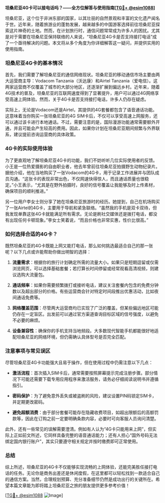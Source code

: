 **坦桑尼亚4G卡可以接电话吗？——全方位解答与使用指南[[TG💪+ @esim1088](https://t.me/s/esim1088)]**

坦桑尼亚，这个位于非洲东部的国家，以其壮丽的自然景观和丰富的文化遗产闻名于世。近年来，随着旅游业的蓬勃发展，越来越多的中国游客选择前往坦桑尼亚探索这片神奇的土地。然而，在计划旅行时，通信问题常常成为许多人的困扰。尤其是对于需要在坦桑尼亚保持联络的人来说，“坦桑尼亚4G卡是否支持接打电话”成了一个亟待解决的问题。本文将从多个角度为你详细解答这一疑问，并提供实用的使用指南。

### 坦桑尼亚4G卡的基本情况

首先，我们需要了解坦桑尼亚的通信网络现状。坦桑尼亚的移动通信市场主要由两大运营商主导：Vodacom Tanzania（沃达康）和Airtel Tanzania（爱电信）。这两家运营商不仅覆盖了城市的大部分地区，还逐渐扩展到偏远乡村。近年来，随着4G技术的普及，坦桑尼亚的互联网速度得到了显著提升，用户可以通过4G网络享受高速上网体验。然而，关于4G卡是否支持接打电话，许多人仍存在疑虑。

实际上，无论是Vodacom还是Airtel，其提供的4G套餐都包含了语音通话功能。这意味着当你购买一张坦桑尼亚的4G SIM卡后，不仅可以享受高速上网服务，还可以通过该卡进行本地通话。不过，需要注意的是，国际漫游功能通常需要额外开通，并且可能会产生较高的费用。因此，如果你计划在坦桑尼亚期间频繁与外界联系，建议提前咨询运营商的具体政策。

### 4G卡的实际使用体验

为了更直观地了解坦桑尼亚4G卡的功能，我们不妨听听几位实际使用者的反馈。小王是一位热爱摄影的自由职业者，他去年曾前往坦桑尼亚拍摄野生动物纪录片。据他介绍，他在当地购买了一张Vodacom的4G卡，用于记录工作进展并与团队成员沟通。“这张卡的表现非常出色，不仅网速快得惊人，而且通话质量也很稳定。”小王表示，“尤其是在野外拍摄时，良好的信号覆盖让我能够及时上传素材，确保项目的顺利推进。”

另一位用户李女士则分享了她在坦桑尼亚旅游时的经历。她提到，自己在机场购买了一张Airtel的4G卡，主要用于导航和紧急联络。“虽然我的手机是双卡双待，但我发现单靠这张4G卡就能满足所有需求。无论是刷社交媒体还是拨打电话，都没有出现任何卡顿现象。”李女士笑着说，“而且价格也非常实惠，性价比很高。”

### 如何选择合适的4G卡？

既然坦桑尼亚的4G卡既能上网又能打电话，那么如何挑选最适合自己的那一张呢？以下几点或许能帮助你做出明智的选择：

1. **流量需求**：根据你的旅行计划确定所需的流量大小。如果只是短期逗留或仅需浏览网页，可以选择基础套餐；若打算长时间停留或经常观看高清视频，则建议选购大流量包。
   
2. **通话频率**：如果你需要频繁拨打或接听电话，建议关注套餐内包含的免费分钟数以及超出部分的价格。有些运营商会针对特定时间段推出优惠活动，比如夜间通话免费等。

3. **网络覆盖范围**：尽管两大运营商均已实现了广泛的覆盖，但某些偏远地区可能仍存在一定盲区。出发前可以通过官方渠道查询目标区域的信号强度，以避免不必要的麻烦。

4. **设备兼容性**：确保你的手机支持当地频段。大多数现代智能手机都能很好地适配坦桑尼亚的网络环境，但仍需确认具体型号是否完全匹配。

### 注意事项与常见误区

尽管坦桑尼亚4G卡功能强大且易于操作，但在使用过程中仍需注意以下几点：

- **激活流程**：首次插入SIM卡后，通常需要按照屏幕提示完成注册步骤。部分情况下可能还需要下载专用应用程序来激活服务，请务必仔细阅读说明书并遵循指引。
  
- **密码保护**：为了避免意外丢失或被盗刷的风险，建议设置PIN码锁定SIM卡，并定期更改密码。

- **避免超额消费**：由于部分套餐可能存在隐藏收费项目，如超出限额后的高额罚款等，因此在订购之前一定要明确条款内容，必要时可向客服人员询问清楚。

此外，还有一些常见的误解需要澄清。例如有人认为“4G卡只能用来上网”，但实际上正如前文所述，它同样具备完整的语音通话能力；还有人担心“国外号码无法绑定国内银行账户”，其实只要遵守相关规定并按时缴费即可正常使用。

### 总结

综上所述，坦桑尼亚的4G卡不仅能够实现流畅的上网体验，还能完美胜任接打电话的任务。无论你是商务出差还是休闲度假，在这里都可以轻松找到一款适合自己的通信方案。当然，合理规划预算、充分准备细节仍然是成功出行的关键所在。希望本篇文章能为即将踏上坦桑尼亚之旅的朋友提供更多参考价值！

[[TG💪+ @esim1088](https://t.me/s/esim1088) ![Image](https://i.postimg.cc/4NQfJmqS/Snipaste-2025-05-13-00-14-12.png)]